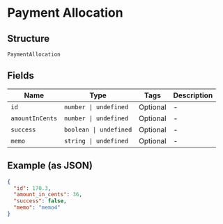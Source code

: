 
# Payment Allocation

## Structure

`PaymentAllocation`

## Fields

| Name | Type | Tags | Description |
|  --- | --- | --- | --- |
| `id` | `number \| undefined` | Optional | - |
| `amountInCents` | `number \| undefined` | Optional | - |
| `success` | `boolean \| undefined` | Optional | - |
| `memo` | `string \| undefined` | Optional | - |

## Example (as JSON)

```json
{
  "id": 170.3,
  "amount_in_cents": 36,
  "success": false,
  "memo": "memo4"
}
```

